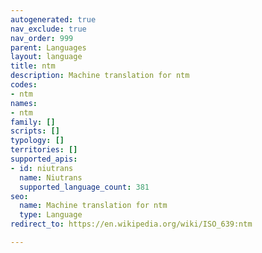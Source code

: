 ```yaml
---
autogenerated: true
nav_exclude: true
nav_order: 999
parent: Languages
layout: language
title: ntm
description: Machine translation for ntm
codes:
- ntm
names:
- ntm
family: []
scripts: []
typology: []
territories: []
supported_apis:
- id: niutrans
  name: Niutrans
  supported_language_count: 381
seo:
  name: Machine translation for ntm
  type: Language
redirect_to: https://en.wikipedia.org/wiki/ISO_639:ntm

---
```


